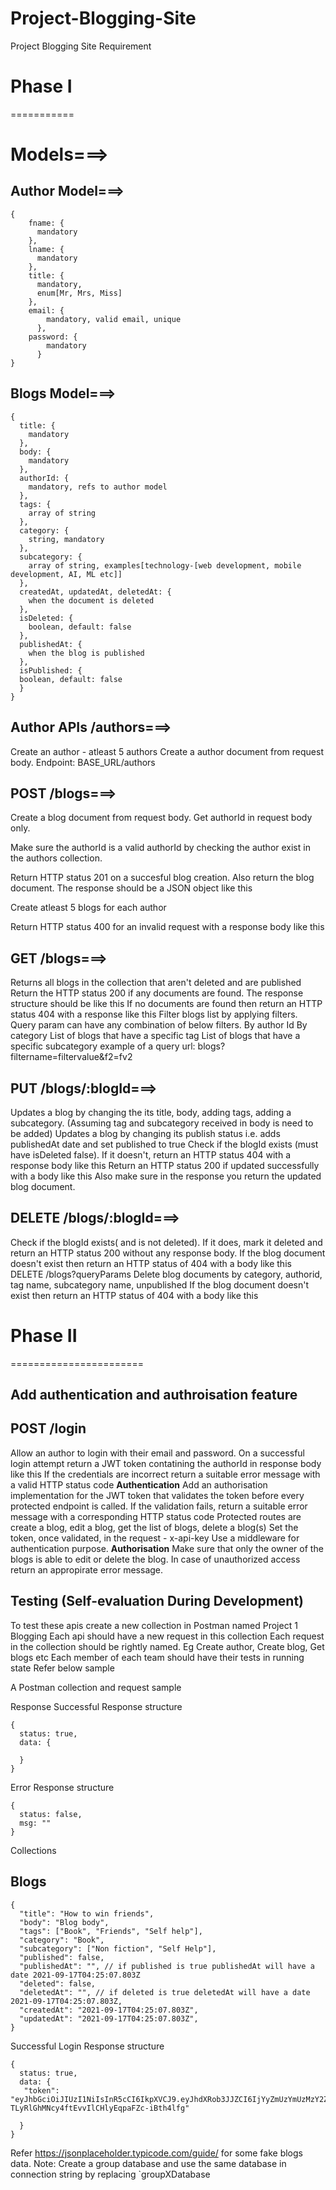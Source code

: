 # Project-Blogging-Site

Project Blogging Site Requirement

# Phase I
===========

# Models===>

## Author Model===>
```
{ 
    fname: {
      mandatory
    }, 
    lname: {
      mandatory
    }, 
    title: {
      mandatory, 
      enum[Mr, Mrs, Miss]
    }, 
    email: {
        mandatory, valid email, unique
      }, 
    password: {
        mandatory
      } 
}
```

## Blogs Model===>
```
{ 
  title: {
    mandatory
  }, 
  body: {
    mandatory
  }, 
  authorId: {
    mandatory, refs to author model
  }, 
  tags: {
    array of string
  }, 
  category: {
    string, mandatory
  }, 
  subcategory: {
    array of string, examples[technology-[web development, mobile development, AI, ML etc]] 
  }, 
  createdAt, updatedAt, deletedAt: {
    when the document is deleted
  }, 
  isDeleted: {
    boolean, default: false
  }, 
  publishedAt: {
    when the blog is published
  }, 
  isPublished: {
  boolean, default: false
  }
}
```

## Author APIs /authors===>
Create an author - atleast 5 authors
Create a author document from request body. Endpoint: BASE_URL/authors

## POST /blogs===>
Create a blog document from request body. Get authorId in request body only.

Make sure the authorId is a valid authorId by checking the author exist in the authors collection.

Return HTTP status 201 on a succesful blog creation. Also return the blog document. The response should be a JSON object like this

Create atleast 5 blogs for each author

Return HTTP status 400 for an invalid request with a response body like this

## GET /blogs===>
Returns all blogs in the collection that aren't deleted and are published
Return the HTTP status 200 if any documents are found. The response structure should be like this
If no documents are found then return an HTTP status 404 with a response like this
Filter blogs list by applying filters. Query param can have any combination of below filters.
By author Id
By category
List of blogs that have a specific tag
List of blogs that have a specific subcategory example of a query url: blogs?filtername=filtervalue&f2=fv2

## PUT /blogs/:blogId===>
Updates a blog by changing the its title, body, adding tags, adding a subcategory. (Assuming tag and subcategory received in body is need to be added)
Updates a blog by changing its publish status i.e. adds publishedAt date and set published to true
Check if the blogId exists (must have isDeleted false). If it doesn't, return an HTTP status 404 with a response body like this
Return an HTTP status 200 if updated successfully with a body like this
Also make sure in the response you return the updated blog document.

## DELETE /blogs/:blogId===>
Check if the blogId exists( and is not deleted). If it does, mark it deleted and return an HTTP status 200 without any response body.
If the blog document doesn't exist then return an HTTP status of 404 with a body like this
DELETE /blogs?queryParams
Delete blog documents by category, authorid, tag name, subcategory name, unpublished
If the blog document doesn't exist then return an HTTP status of 404 with a body like this



# Phase II
=======================

## Add authentication and authroisation feature

## POST /login
Allow an author to login with their email and password. On a successful login attempt return a JWT token contatining the authorId in response body like this
If the credentials are incorrect return a suitable error message with a valid HTTP status code
**Authentication**
Add an authorisation implementation for the JWT token that validates the token before every protected endpoint is called. If the validation fails, return a suitable error message with a corresponding HTTP status code
Protected routes are create a blog, edit a blog, get the list of blogs, delete a blog(s)
Set the token, once validated, in the request - x-api-key
Use a middleware for authentication purpose.
**Authorisation**
Make sure that only the owner of the blogs is able to edit or delete the blog.
In case of unauthorized access return an appropirate error message.

## Testing (Self-evaluation During Development)
To test these apis create a new collection in Postman named Project 1 Blogging
Each api should have a new request in this collection
Each request in the collection should be rightly named. Eg Create author, Create blog, Get blogs etc
Each member of each team should have their tests in running state
Refer below sample

A Postman collection and request sample

Response
Successful Response structure
```
{
  status: true,
  data: {

  }
}
```

Error Response structure
```
{
  status: false,
  msg: ""
}
```

Collections

## Blogs
```
{
  "title": "How to win friends",
  "body": "Blog body",
  "tags": ["Book", "Friends", "Self help"],
  "category": "Book",
  "subcategory": ["Non fiction", "Self Help"],
  "published": false,
  "publishedAt": "", // if published is true publishedAt will have a date 2021-09-17T04:25:07.803Z
  "deleted": false,
  "deletedAt": "", // if deleted is true deletedAt will have a date 2021-09-17T04:25:07.803Z,
  "createdAt": "2021-09-17T04:25:07.803Z",
  "updatedAt": "2021-09-17T04:25:07.803Z",
}
```

Successful Login Response structure
```
{
  status: true,
  data: {
   "token": "eyJhbGciOiJIUzI1NiIsInR5cCI6IkpXVCJ9.eyJhdXRob3JJZCI6IjYyZmUzYmUzMzY2ZmFkNDZjY2Q1MzI3ZiIsImlhdCI6MTY2MDgzMDA4MywiZXhwIjoxNjYwODY2MDgzfQ.mSo-TLyRlGhMNcy4ftEvvIlCHlyEqpaFZc-iBth4lfg"

  }
}
```

Refer https://jsonplaceholder.typicode.com/guide/ for some fake blogs data.
Note: Create a group database and use the same database in connection string by replacing `groupXDatabase
